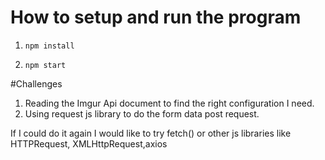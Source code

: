 # How to setup and run the program

1. `npm install`

2. `npm start`


#Challenges

1. Reading the Imgur Api document to find the right configuration I need.
2. Using request js library to do the form data post request.

If I could do it again I would like to try fetch() or other js libraries like HTTPRequest, XMLHttpRequest,axios
